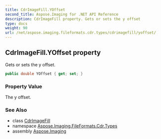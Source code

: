```yaml
---
title: CdrImageFill.YOffset
second_title: Aspose.Imaging for .NET API Reference
description: CdrImageFill property. Gets or sets the y offset
type: docs
weight: 90
url: /net/aspose.imaging.fileformats.cdr.types/cdrimagefill/yoffset/
---
```

## CdrImageFill.YOffset property

Gets or sets the y offset.

```csharp
public double YOffset { get; set; }
```

### Property Value

The y offset.

### See Also

* class [CdrImageFill](../)
* namespace [Aspose.Imaging.FileFormats.Cdr.Types](../../cdrimagefill/)
* assembly [Aspose.Imaging](../../../)



